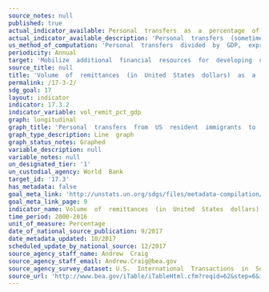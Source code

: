 ```yaml
---
source_notes: null
published: true
actual_indicator_available: Personal  transfers  as  a  percentage  of  GDP
actual_indicator_available_description: 'Personal  transfers  (sometimes  called  remittances)  from  U.S.  resident  immigrants  to  foreign  residents'
us_method_of_computation: 'Personal  transfers  divided  by  GDP,  expressed  as  a  percentage'
periodicity: Annual
target: 'Mobilize  additional  financial  resources  for  developing  countries  from  multiple  sources.'
source_title: null
title: 'Volume  of  remittances  (in  United  States  dollars)  as  a  proportion  of  total  GDP'
permalink: /17-3-2/
sdg_goal: 17
layout: indicator
indicator: 17.3.2
indicator_variable: vol_remit_pct_gdp
graph: longitudinal
graph_title: 'Personal  transfers  from  US  resident  immigrants  to  foreign  residents  as  a  percentage  of  GDP'
graph_type_description: Line  graph
graph_status_notes: Graphed
variable_description: null
variable_notes: null
un_designated_tier: '1'
un_custodial_agency: World  Bank
target_id: '17.3'
has_metadata: false
goal_meta_link: 'http://unstats.un.org/sdgs/files/metadata-compilation/Metadata-Goal-17.pdf'
goal_meta_link_page: 9
indicator_name: Volume  of  remittances  (in  United  States  dollars)  as  a  proportion  of  total  GDP
time_period: 2000-2016
unit_of_measure: Percentage
date_of_national_source_publication: 9/2017
date_metadata_updated: 10/2017
scheduled_update_by_national_source: 12/2017
source_agency_staff_name: Andrew  Craig
source_agency_staff_email: Andrew.Craig@bea.gov
source_agency_survey_dataset: U.S.  International  Transactions  in  Secondary  Income
source_url: 'http://www.bea.gov/iTable/iTableHtml.cfm?reqid=62&step=6&isuri=1&6210=1&6200=62  '
---
```

